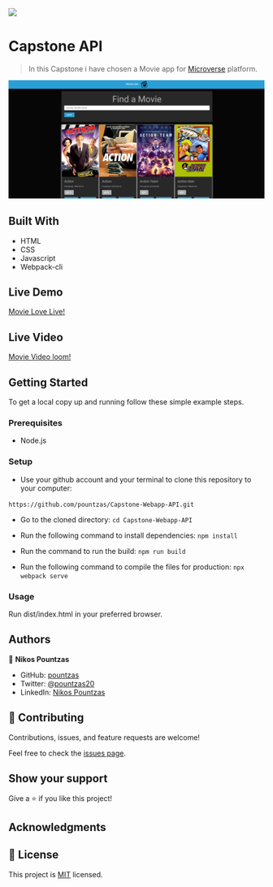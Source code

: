 ![](https://img.shields.io/badge/Microverse-blueviolet)

# Capstone API

> In this Capstone i have chosen a Movie app for [Microverse](https://microverse.io) platform.

![](./project.png)

## Built With

- HTML
- CSS
- Javascript
- Webpack-cli

## Live Demo

[Movie Love Live!](https://pountzas.github.io/Capstone-Webapp-API/)

## Live Video

[Movie Video loom!](https://www.loom.com/share/00f75e8a33e742e49984e1dee495a388)

## Getting Started

To get a local copy up and running follow these simple example steps.

### Prerequisites
  
- Node.js

### Setup

- Use your github account and your terminal to clone this repository to your computer:

`https://github.com/pountzas/Capstone-Webapp-API.git`

- Go to the cloned directory:
`cd Capstone-Webapp-API`

- Run the following command to install dependencies:
`npm install`

- Run the command to run the build:
`npm run build`

- Run the following command to compile the files for production:
`npx webpack serve`

### Usage

Run dist/index.html in your preferred browser.

<!-- ### Run tests

- On the terminal `cd` to the folder you just cloned.
- On the terminal type `rspec`. -->

## Authors

👤 **Nikos Pountzas**

- GitHub: [pountzas](https://github.com/pountzas)
- Twitter: [@pountzas20](https://twitter.com/pountzas20)
- LinkedIn: [Nikos Pountzas](https://www.linkedin.com/in/nikos-pountzas/)

## 🤝 Contributing

Contributions, issues, and feature requests are welcome!

Feel free to check the [issues page](https://github.com/pountzas/Capstone-Webapp-API/issues).

## Show your support

Give a ⭐️ if you like this project!

## Acknowledgments


## 📝 License

This project is [MIT](./MIT.md) licensed.
